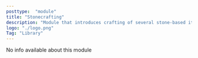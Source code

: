 ```yaml
---
posttype:  "module"  
title: "Stonecrafting"
description: "Module that introduces crafting of several stone-based items through workstations."
logo: "./logo.png"
Tag: "Library"
---
```

No info available about this module
